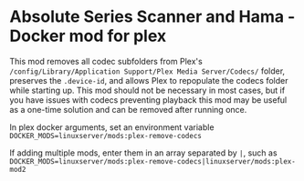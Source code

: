 # Absolute Series Scanner and Hama - Docker mod for plex

This mod removes all codec subfolders from Plex's `/config/Library/Application Support/Plex Media Server/Codecs/` folder, preserves the `.device-id`, and allows Plex to repopulate the codecs folder while starting up. This mod should not be necessary in most cases, but if you have issues with codecs preventing playback this mod may be useful as a one-time solution and can be removed after running once.

In plex docker arguments, set an environment variable `DOCKER_MODS=linuxserver/mods:plex-remove-codecs`

If adding multiple mods, enter them in an array separated by `|`, such as `DOCKER_MODS=linuxserver/mods:plex-remove-codecs|linuxserver/mods:plex-mod2`
